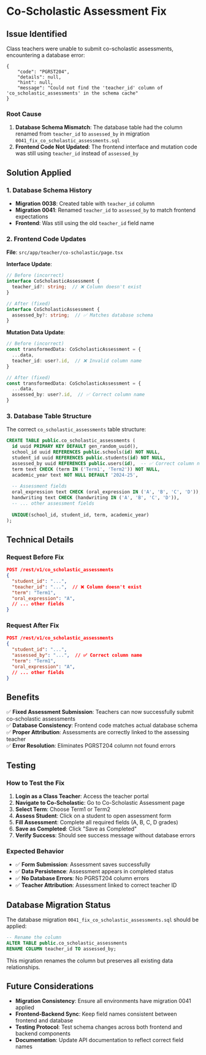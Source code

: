 # Co-Scholastic Assessment Fix

## Issue Identified

Class teachers were unable to submit co-scholastic assessments, encountering a database error:

```
{
    "code": "PGRST204",
    "details": null,
    "hint": null,
    "message": "Could not find the 'teacher_id' column of 'co_scholastic_assessments' in the schema cache"
}
```

### Root Cause
1. **Database Schema Mismatch**: The database table had the column renamed from `teacher_id` to `assessed_by` in migration `0041_fix_co_scholastic_assessments.sql`
2. **Frontend Code Not Updated**: The frontend interface and mutation code was still using `teacher_id` instead of `assessed_by`

## Solution Applied

### 1. Database Schema History
- **Migration 0038**: Created table with `teacher_id` column
- **Migration 0041**: Renamed `teacher_id` to `assessed_by` to match frontend expectations
- **Frontend**: Was still using the old `teacher_id` field name

### 2. Frontend Code Updates

**File**: `src/app/teacher/co-scholastic/page.tsx`

**Interface Update**:
```typescript
// Before (incorrect)
interface CoScholasticAssessment {
  teacher_id?: string;  // ❌ Column doesn't exist
}

// After (fixed)
interface CoScholasticAssessment {
  assessed_by?: string;  // ✅ Matches database schema
}
```

**Mutation Data Update**:
```typescript
// Before (incorrect)
const transformedData: CoScholasticAssessment = {
  ...data,
  teacher_id: user?.id,  // ❌ Invalid column name
}

// After (fixed)  
const transformedData: CoScholasticAssessment = {
  ...data,
  assessed_by: user?.id,  // ✅ Correct column name
}
```

### 3. Database Table Structure

The correct `co_scholastic_assessments` table structure:

```sql
CREATE TABLE public.co_scholastic_assessments (
  id uuid PRIMARY KEY DEFAULT gen_random_uuid(),
  school_id uuid REFERENCES public.schools(id) NOT NULL,
  student_id uuid REFERENCES public.students(id) NOT NULL,
  assessed_by uuid REFERENCES public.users(id),  -- ✅ Correct column name
  term text CHECK (term IN ('Term1', 'Term2')) NOT NULL,
  academic_year text NOT NULL DEFAULT '2024-25',
  
  -- Assessment fields
  oral_expression text CHECK (oral_expression IN ('A', 'B', 'C', 'D')),
  handwriting text CHECK (handwriting IN ('A', 'B', 'C', 'D')),
  -- ... other assessment fields
  
  UNIQUE(school_id, student_id, term, academic_year)
);
```

## Technical Details

### Request Before Fix
```json
POST /rest/v1/co_scholastic_assessments
{
  "student_id": "...",
  "teacher_id": "...",  // ❌ Column doesn't exist
  "term": "Term1",
  "oral_expression": "A",
  // ... other fields
}
```

### Request After Fix  
```json
POST /rest/v1/co_scholastic_assessments
{
  "student_id": "...",
  "assessed_by": "...",  // ✅ Correct column name
  "term": "Term1", 
  "oral_expression": "A",
  // ... other fields
}
```

## Benefits

✅ **Fixed Assessment Submission**: Teachers can now successfully submit co-scholastic assessments  
✅ **Database Consistency**: Frontend code matches actual database schema  
✅ **Proper Attribution**: Assessments are correctly linked to the assessing teacher  
✅ **Error Resolution**: Eliminates PGRST204 column not found errors  

## Testing

### How to Test the Fix
1. **Login as a Class Teacher**: Access the teacher portal
2. **Navigate to Co-Scholastic**: Go to Co-Scholastic Assessment page  
3. **Select Term**: Choose Term1 or Term2
4. **Assess Student**: Click on a student to open assessment form
5. **Fill Assessment**: Complete all required fields (A, B, C, D grades)
6. **Save as Completed**: Click "Save as Completed" 
7. **Verify Success**: Should see success message without database errors

### Expected Behavior
- ✅ **Form Submission**: Assessment saves successfully
- ✅ **Data Persistence**: Assessment appears in completed status
- ✅ **No Database Errors**: No PGRST204 column errors
- ✅ **Teacher Attribution**: Assessment linked to correct teacher ID

## Database Migration Status

The database migration `0041_fix_co_scholastic_assessments.sql` should be applied:

```sql
-- Rename the column
ALTER TABLE public.co_scholastic_assessments 
RENAME COLUMN teacher_id TO assessed_by;
```

This migration renames the column but preserves all existing data relationships.

## Future Considerations

- **Migration Consistency**: Ensure all environments have migration 0041 applied
- **Frontend-Backend Sync**: Keep field names consistent between frontend and database
- **Testing Protocol**: Test schema changes across both frontend and backend components
- **Documentation**: Update API documentation to reflect correct field names 